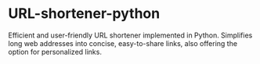 # URL-shortener-python
Efficient and user-friendly URL shortener implemented in Python. Simplifies long web addresses into concise, easy-to-share links, also offering the option for personalized links.

